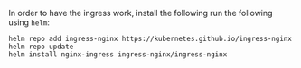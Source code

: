 In order to have the ingress work, install the following run the following
using `helm`:
```
helm repo add ingress-nginx https://kubernetes.github.io/ingress-nginx
helm repo update
helm install nginx-ingress ingress-nginx/ingress-nginx
```